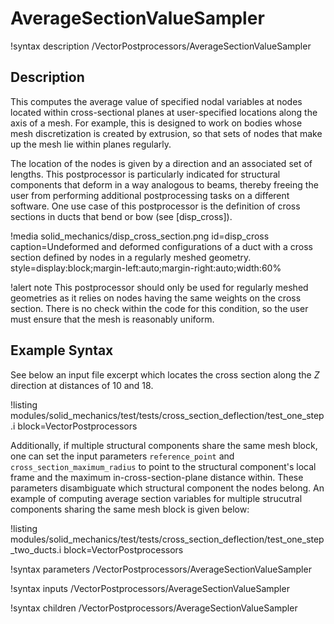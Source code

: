 # AverageSectionValueSampler

!syntax description /VectorPostprocessors/AverageSectionValueSampler

## Description

This computes the average value of specified nodal variables at nodes located within cross-sectional planes
at user-specified locations along the axis of a mesh.  For example, this is designed to work on bodies whose mesh discretization
is created by extrusion, so that sets of nodes that make up the mesh lie within planes regularly.

The location of the nodes is given by a direction and an
associated set of lengths. This postprocessor is particularly indicated for structural components that deform in
a way analogous to beams, thereby freeing the user from performing additional postprocessing tasks on a
different software. One use case of this postprocessor is the definition of cross sections in ducts that
bend or bow (see [disp_cross]).

!media solid_mechanics/disp_cross_section.png
    id=disp_cross
    caption=Undeformed and deformed configurations of a duct with a cross section defined by
    nodes in a regularly meshed geometry.
    style=display:block;margin-left:auto;margin-right:auto;width:60%

!alert note
This postprocessor should only be used for regularly meshed geometries as it relies on nodes having the
same weights on the cross section. There is no check within the code for this condition, so the user must
ensure that the mesh is reasonably uniform.

## Example Syntax

See below an input file excerpt which locates the cross section along the $Z$ direction at distances of 10 and 18.

!listing modules/solid_mechanics/test/tests/cross_section_deflection/test_one_step.i block=VectorPostprocessors

Additionally, if multiple structural components share the same mesh block, one can set the input parameters
`reference_point` and `cross_section_maximum_radius` to point to the structural component's local frame
and the maximum in-cross-section-plane distance within. These parameters disambiguate which structural
component the nodes belong. An example of computing average section variables for multiple strucutral
components sharing the same mesh block is given below:

!listing modules/solid_mechanics/test/tests/cross_section_deflection/test_one_step_two_ducts.i block=VectorPostprocessors

!syntax parameters /VectorPostprocessors/AverageSectionValueSampler

!syntax inputs /VectorPostprocessors/AverageSectionValueSampler

!syntax children /VectorPostprocessors/AverageSectionValueSampler
